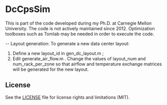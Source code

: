 # DcCpsSim
This is part of the code developed during my Ph.D. at Carnegie Mellon University. 
The code is not actively maintained since 2012. Optimization toolboxes such as Tomlab may be needed in order to execute the code.

-- Layout generation: 
   To generate a new data center layout:
   1. Define a new layout_id in gen_dc_layout.m ;
   2. Edit generate_air_flow.m . Change the values of layout_num and 
      num_rack_per_zone so that airflow and temperature exchange matrices will
      be generated for the new layout. 

## License
See the [LICENSE](LICENSE.md) file for license rights and limitations (MIT).